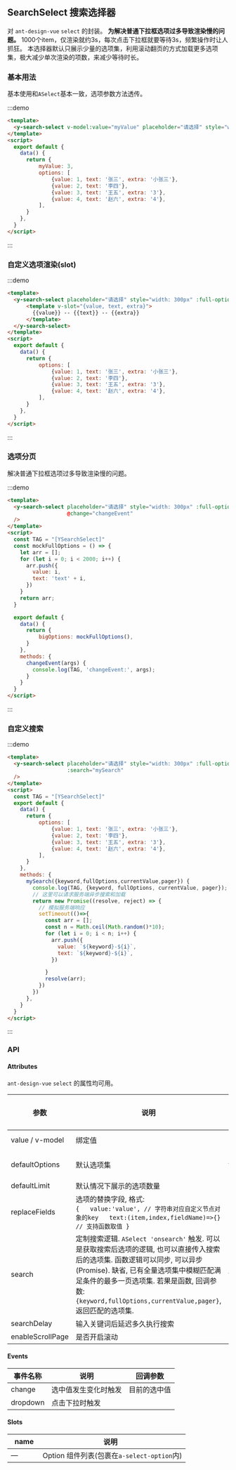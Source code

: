 ## SearchSelect 搜索选择器

对 `ant-design-vue` `select` 的封装。
**为解决普通下拉框选项过多导致渲染慢的问题。**
1000个item，仅渲染就约3s，每次点击下拉框就要等待3s，频繁操作时让人抓狂。
本选择器默认只展示少量的选项集，利用滚动翻页的方式加载更多选项集，极大减少单次渲染的项数，来减少等待时长。

### 基本用法

基本使用和`ASelect`基本一致，选项参数方法透传。

:::demo
```html
<template>
  <y-search-select v-model:value="myValue" placeholder="请选择" style="width: 300px" :full-options="options" />
</template>
<script>
  export default {
    data() {
      return {
          myValue: 3,
          options: [
              {value: 1, text: '张三', extra: '小张三'},
              {value: 2, text: '李四'},
              {value: 3, text: '王五', extra: '3'},
              {value: 4, text: '赵六', extra: '4'},
          ],
      }
    },
  }
</script>
```
:::


### 自定义选项渲染(slot)

:::demo
```html
<template>
  <y-search-select placeholder="请选择" style="width: 300px" :full-options="options">
      <template v-slot="{value, text, extra}">
        {{value}} -- {{text}} -- {{extra}}
      </template>
  </y-search-select>
</template>
<script>
  export default {
    data() {
      return {
          options: [
              {value: 1, text: '张三', extra: '小张三'},
              {value: 2, text: '李四'},
              {value: 3, text: '王五', extra: '3'},
              {value: 4, text: '赵六', extra: '4'},
          ],
      }
    },
  }
</script>
```
:::


### 选项分页

解决普通下拉框选项过多导致渲染慢的问题。

:::demo
```html
<template>
  <y-search-select placeholder="请选择" style="width: 300px" :full-options="bigOptions"
                   @change="changeEvent"
  />
</template>
<script>
  const TAG = "[YSearchSelect]"
  const mockFullOptions = () => {
    let arr = [];
    for (let i = 0; i < 2000; i++) {
      arr.push({
        value: i,
        text: 'text' + i,
      })
    }
    return arr;
  }

  export default {
    data() {
      return {
          bigOptions: mockFullOptions(),
      }
    },
    methods: {
      changeEvent(args) {
        console.log(TAG, 'changeEvent:', args);
      }
    }
  }
</script>
```
:::


### 自定义搜索

:::demo
```html
<template>
  <y-search-select placeholder="请选择" style="width: 300px" :full-options="options"
                   :search="mySearch"
  />
</template>
<script>
  const TAG = "[YSearchSelect]"
  export default {
    data() {
      return {
          options: [
              {value: 1, text: '张三', extra: '小张三'},
              {value: 2, text: '李四'},
              {value: 3, text: '王五', extra: '3'},
              {value: 4, text: '赵六', extra: '4'},
          ],
      }
    },
    methods: {
      mySearch({keyword,fullOptions,currentValue,pager}) {
        console.log(TAG, {keyword, fullOptions, currentValue, pager});
        // 这里可以请求服务端异步搜索和加载
        return new Promise((resolve, reject) => {
          // 模拟服务端响应
          setTimeout(()=>{
            const arr = [];
            const n = Math.ceil(Math.random()*10);
            for (let i = 0; i < n; i++) {
              arr.push({
                value: `${keyword}-${i}`,
                text: `${keyword}-${i}`,
              })

            }
            resolve(arr);
          })
        })
      },
    }
  }
</script>
```
:::

### API

#### Attributes

`ant-design-vue` `select` 的属性均可用。

| 参数      | 说明          | 类型      | 可选值                           | 默认值  |
|---------- |-------------- |---------- |--------------------------------  |-------- |
| value / v-model | 绑定值 | boolean / string / number | — | — |
| defaultOptions | 默认选项集 | array / function(fullOptions: array) | true |  |
| defaultLimit | 默认情况下展示的选项数量 | number | 10 |  |
| replaceFields | 选项的替换字段, 格式:<br />```{   value:'value', // 字符串对应自定义节点对象的key   text:(item,index,fieldName)=>{}  // 支持函数取值 }``` | object |  | value,text,extra |
| search | 定制搜索逻辑. `ASelect 'onsearch'` 触发. 可以是获取搜索后选项的逻辑, 也可以直接传入搜索后的选项集. 函数逻辑可以同步, 可以异步(Promise). 缺省, 已有全量选项集中模糊匹配满足条件的最多一页选项集. 若果是函数, 回调参数: `{keyword,fullOptions,currentValue,pager}`, 返回匹配的选项集. | function / array |  |  |
| searchDelay | 输入关键词后延迟多久执行搜索 | number |  | 500 |
| enableScrollPage | 是否开启滚动 | boolean |  | true |


#### Events
| 事件名称 | 说明 | 回调参数 |
|---------|---------|---------|
| change | 选中值发生变化时触发 | 目前的选中值 |
| dropdown | 点击下拉时触发 |  |


#### Slots
|   name  | 说明     |
|---------|---------|
|    —    | Option 组件列表(包裹在`a-select-option`内) |





